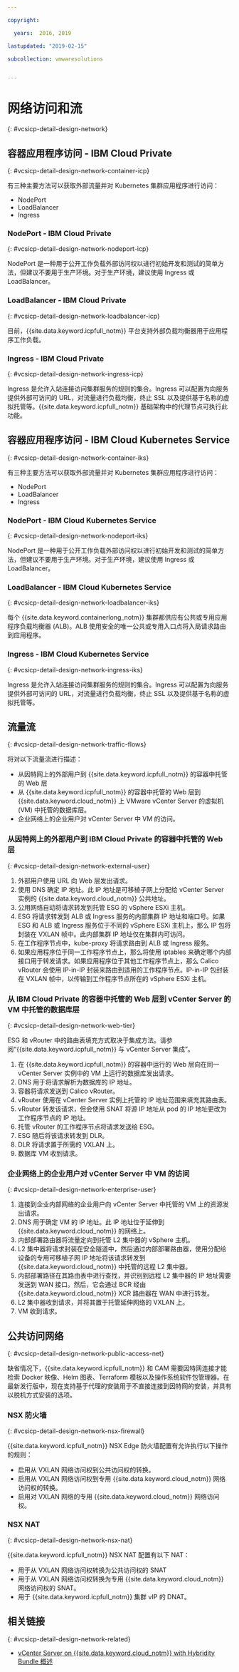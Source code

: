 ```yaml
---

copyright:

  years:  2016, 2019

lastupdated: "2019-02-15"

subcollection: vmwaresolutions


---
```


# 网络访问和流
{: #vcsicp-detail-design-network}

## 容器应用程序访问 - IBM Cloud Private
{: #vcsicp-detail-design-network-container-icp}

有三种主要方法可以获取外部流量并对 Kubernetes 集群应用程序进行访问：

- NodePort
- LoadBalancer
- Ingress

### NodePort - IBM Cloud Private
{: #vcsicp-detail-design-network-nodeport-icp}

NodePort 是一种用于公开工作负载外部访问权以进行初始开发和测试的简单方法，但建议不要用于生产环境。对于生产环境，建议使用 Ingress 或 LoadBalancer。

### LoadBalancer - IBM Cloud Private
{: #vcsicp-detail-design-network-loadbalancer-icp}

目前，{{site.data.keyword.icpfull_notm}} 平台支持外部负载均衡器用于应用程序工作负载。

### Ingress - IBM Cloud Private
{: #vcsicp-detail-design-network-ingress-icp}

Ingress 是允许入站连接访问集群服务的规则的集合。Ingress 可以配置为向服务提供外部可访问的 URL，对流量进行负载均衡，终止 SSL 以及提供基于名称的虚拟托管等。{{site.data.keyword.icpfull_notm}} 基础架构中的代理节点可执行此功能。

## 容器应用程序访问 - IBM Cloud Kubernetes Service
{: #vcsicp-detail-design-network-container-iks}

有三种主要方法可以获取外部流量并对 Kubernetes 集群应用程序进行访问：

- NodePort
- LoadBalancer
- Ingress

### NodePort - IBM Cloud Kubernetes Service
{: #vcsicp-detail-design-network-nodeport-iks}

NodePort 是一种用于公开工作负载外部访问权以进行初始开发和测试的简单方法，但建议不要用于生产环境。对于生产环境，建议使用 Ingress 或 LoadBalancer。

### LoadBalancer - IBM Cloud Kubernetes Service
{: #vcsicp-detail-design-network-loadbalancer-iks}

每个 {{site.data.keyword.containerlong_notm}} 集群都供应有公共或专用应用程序负载均衡器 (ALB)。ALB 使用安全的唯一公共或专用入口点将入局请求路由到应用程序。

### Ingress - IBM Cloud Kubernetes Service
{: #vcsicp-detail-design-network-ingress-iks}

Ingress 是允许入站连接访问集群服务的规则的集合。Ingress 可以配置为向服务提供外部可访问的 URL，对流量进行负载均衡，终止 SSL 以及提供基于名称的虚拟托管等。

## 流量流
{: #vcsicp-detail-design-network-traffic-flows}

将对以下流量流进行描述：

- 从因特网上的外部用户到 {{site.data.keyword.icpfull_notm}} 的容器中托管的 Web 层
- 从 {{site.data.keyword.icpfull_notm}} 的容器中托管的 Web 层到 {{site.data.keyword.cloud_notm}} 上 VMware vCenter Server 的虚拟机 (VM) 中托管的数据库层。
- 企业网络上的企业用户对 vCenter Server 中 VM 的访问。

### 从因特网上的外部用户到 IBM Cloud Private 的容器中托管的 Web 层
{: #vcsicp-detail-design-network-external-user}

1. 外部用户使用 URL 向 Web 层发出请求。
2.	使用 DNS 确定 IP 地址。此 IP 地址是可移植子网上分配给 vCenter Server 实例的 {{site.data.keyword.cloud_notm}} 公共地址。
3.	公用网络自动将请求转发到托管 ESG 的 vSphere ESXi 主机。
4.	ESG 将请求转发到 ALB 或 Ingress 服务的内部集群 IP 地址和端口号。如果 ESG 和 ALB 或 Ingress 服务位于不同的 vSphere ESXi 主机上，那么 IP 包将封装在 VXLAN 帧中。此内部集群 IP 地址仅在集群内可访问。
5.	在工作程序节点中，kube-proxy 将请求路由到 ALB 或 Ingress 服务。
6.	如果应用程序位于同一工作程序节点上，那么将使用 iptables 来确定哪个内部接口用于转发请求。如果应用程序位于其他工作程序节点上，那么 Calico vRouter 会使用 IP-in-IP 封装来路由到适用的工作程序节点。IP-in-IP 包封装在 VXLAN 帧中，以传输到工作程序节点所在的 vSphere ESXi 主机。

### 从 IBM Cloud Private 的容器中托管的 Web 层到 vCenter Server 的 VM 中托管的数据库层
{: #vcsicp-detail-design-network-web-tier}

ESG 和 vRouter 中的路由表填充方式取决于集成方法。请参阅“{{site.data.keyword.icpfull_notm}} 与 vCenter Server 集成”。

1.	在 {{site.data.keyword.icpfull_notm}} 的容器中运行的 Web 层向在同一 vCenter Server 实例中的 VM 上运行的数据库发出请求。
2.	DNS 用于将请求解析为数据库的 IP 地址。
3.	容器将请求发送到 Calico vRouter。
4.	vRouter 使用在 vCenter Server 实例上托管的 IP 地址范围来填充其路由表。
5.	vRouter 转发该请求，但会使用 SNAT 将源 IP 地址从 pod 的 IP 地址更改为工作程序节点的 IP 地址。
6.	托管 vRouter 的工作程序节点将请求发送给 ESG。
7.	ESG 随后将该请求转发到 DLR。
8.	DLR 将请求置于所需的 VXLAN 上。
9.	数据库 VM 收到请求。

### 企业网络上的企业用户对 vCenter Server 中 VM 的访问
{: #vcsicp-detail-design-network-enterprise-user}

1.	连接到企业内部网络的企业用户向 vCenter Server 中托管的 VM 上的资源发出请求。
2.	DNS 用于确定 VM 的 IP 地址。此 IP 地址位于延伸到 {{site.data.keyword.cloud_notm}} 的网络上。
3.	内部部署路由器将流量定向到托管 L2 集中器的 vSphere 主机。
4.	L2 集中器将请求封装在安全隧道中，然后通过内部部署路由器，使用分配给设备的专用可移植子网 IP 地址将该请求转发到 {{site.data.keyword.cloud_notm}} 中托管的远程 L2 集中器。
5.	内部部署路径在其路由表中进行查找，并识别到远程 L2 集中器的 IP 地址需要发送到 WAN 接口。然后，它会通过 BCR 经由 {{site.data.keyword.cloud_notm}} XCR 路由器在 WAN 中进行转发。
6.	L2 集中器收到请求，并将其置于托管延伸网络的 VXLAN 上。
7.	VM 收到请求。

## 公共访问网络
{: #vcsicp-detail-design-network-public-access-net}

缺省情况下，{{site.data.keyword.icpfull_notm}} 和 CAM 需要因特网连接才能检索 Docker 映像、Helm 图表、Terraform 模板以及操作系统软件包管理器。在最新发行版中，现在支持基于代理的安装用于不直接连接到因特网的安装，并具有以脱机方式安装的选项。

###	NSX 防火墙
{: #vcsicp-detail-design-network-nsx-firewall}

{{site.data.keyword.icpfull_notm}} NSX Edge 防火墙配置有允许执行以下操作的规则：
*	启用从 VXLAN 网络访问权到公共访问权的转换。
*	启用从 VXLAN 网络访问权到专用 {{site.data.keyword.cloud_notm}} 网络访问权的转换。
*	启用对 VXLAN 网络的专用 {{site.data.keyword.cloud_notm}} 网络访问权。

### NSX NAT
{: #vcsicp-detail-design-network-nsx-nat}

{{site.data.keyword.icpfull_notm}} NSX NAT 配置有以下 NAT：
*	用于从 VXLAN 网络访问权转换为公共访问权的 SNAT
*	用于从 VXLAN 网络访问权转换为专用 {{site.data.keyword.cloud_notm}} 网络访问权的 SNAT。
*	用于 {{site.data.keyword.icpfull_notm}} 集群 vIP 的 DNAT。

## 相关链接
{: #vcsicp-detail-design-network-related}

* [vCenter Server on {{site.data.keyword.cloud_notm}} with Hybridity Bundle 概述](/docs/services/vmwaresolutions/archiref/vcs?topic=vmware-solutions-vcs-hybridity-intro)
